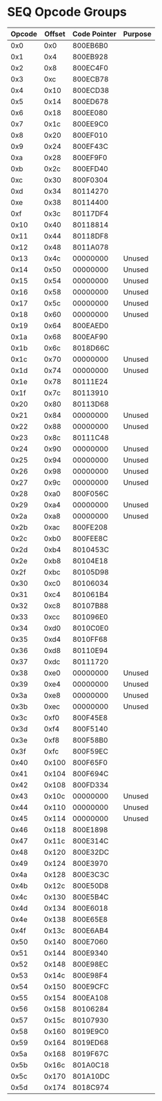 # SEQ Opcode Groups

| Opcode | Offset | Code Pointer | Purpose |
|--------|--------|--------------|---------|
| 0x0    | 0x0    | 800EB6B0     |         |
| 0x1    | 0x4    | 800EB928     |         |
| 0x2    | 0x8    | 800EC4F0     |         |
| 0x3    | 0xc    | 800ECB78     |         |
| 0x4    | 0x10   | 800ECD38     |         |
| 0x5    | 0x14   | 800ED678     |         |
| 0x6    | 0x18   | 800EE080     |         |
| 0x7    | 0x1c   | 800EE9C0     |         |
| 0x8    | 0x20   | 800EF010     |         |
| 0x9    | 0x24   | 800EF43C     |         |
| 0xa    | 0x28   | 800EF9F0     |         |
| 0xb    | 0x2c   | 800EFD40     |         |
| 0xc    | 0x30   | 800F0304     |         |
| 0xd    | 0x34   | 80114270     |         |
| 0xe    | 0x38   | 80114400     |         |
| 0xf    | 0x3c   | 80117DF4     |         |
| 0x10   | 0x40   | 80118814     |         |
| 0x11   | 0x44   | 80118DF8     |         |
| 0x12   | 0x48   | 8011A078     |         |
| 0x13   | 0x4c   | 00000000     | Unused  |
| 0x14   | 0x50   | 00000000     | Unused  |
| 0x15   | 0x54   | 00000000     | Unused  |
| 0x16   | 0x58   | 00000000     | Unused  |
| 0x17   | 0x5c   | 00000000     | Unused  |
| 0x18   | 0x60   | 00000000     | Unused  |
| 0x19   | 0x64   | 800EAED0     |         |
| 0x1a   | 0x68   | 800EAF90     |         |
| 0x1b   | 0x6c   | 8018D66C     |         |
| 0x1c   | 0x70   | 00000000     | Unused  |
| 0x1d   | 0x74   | 00000000     | Unused  |
| 0x1e   | 0x78   | 80111E24     |         |
| 0x1f   | 0x7c   | 80113910     |         |
| 0x20   | 0x80   | 80113D68     |         |
| 0x21   | 0x84   | 00000000     | Unused  |
| 0x22   | 0x88   | 00000000     | Unused  |
| 0x23   | 0x8c   | 80111C48     |         |
| 0x24   | 0x90   | 00000000     | Unused  |
| 0x25   | 0x94   | 00000000     | Unused  |
| 0x26   | 0x98   | 00000000     | Unused  |
| 0x27   | 0x9c   | 00000000     | Unused  |
| 0x28   | 0xa0   | 800F056C     |         |
| 0x29   | 0xa4   | 00000000     | Unused  |
| 0x2a   | 0xa8   | 00000000     | Unused  |
| 0x2b   | 0xac   | 800FE208     |         |
| 0x2c   | 0xb0   | 800FEE8C     |         |
| 0x2d   | 0xb4   | 8010453C     |         |
| 0x2e   | 0xb8   | 80104E18     |         |
| 0x2f   | 0xbc   | 80105D98     |         |
| 0x30   | 0xc0   | 80106034     |         |
| 0x31   | 0xc4   | 801061B4     |         |
| 0x32   | 0xc8   | 80107B88     |         |
| 0x33   | 0xcc   | 801096E0     |         |
| 0x34   | 0xd0   | 8010C0E0     |         |
| 0x35   | 0xd4   | 8010FF68     |         |
| 0x36   | 0xd8   | 80110E94     |         |
| 0x37   | 0xdc   | 80111720     |         |
| 0x38   | 0xe0   | 00000000     | Unused  |
| 0x39   | 0xe4   | 00000000     | Unused  |
| 0x3a   | 0xe8   | 00000000     | Unused  |
| 0x3b   | 0xec   | 00000000     | Unused  |
| 0x3c   | 0xf0   | 800F45E8     |         |
| 0x3d   | 0xf4   | 800F5140     |         |
| 0x3e   | 0xf8   | 800F58B0     |         |
| 0x3f   | 0xfc   | 800F59EC     |         |
| 0x40   | 0x100  | 800F65F0     |         |
| 0x41   | 0x104  | 800F694C     |         |
| 0x42   | 0x108  | 800FD334     |         |
| 0x43   | 0x10c  | 00000000     | Unused  |
| 0x44   | 0x110  | 00000000     | Unused  |
| 0x45   | 0x114  | 00000000     | Unused  |
| 0x46   | 0x118  | 800E1898     |         |
| 0x47   | 0x11c  | 800E314C     |         |
| 0x48   | 0x120  | 800E32DC     |         |
| 0x49   | 0x124  | 800E3970     |         |
| 0x4a   | 0x128  | 800E3C3C     |         |
| 0x4b   | 0x12c  | 800E50D8     |         |
| 0x4c   | 0x130  | 800E5B4C     |         |
| 0x4d   | 0x134  | 800E6018     |         |
| 0x4e   | 0x138  | 800E65E8     |         |
| 0x4f   | 0x13c  | 800E6AB4     |         |
| 0x50   | 0x140  | 800E7060     |         |
| 0x51   | 0x144  | 800E9340     |         |
| 0x52   | 0x148  | 800E98EC     |         |
| 0x53   | 0x14c  | 800E98F4     |         |
| 0x54   | 0x150  | 800E9CFC     |         |
| 0x55   | 0x154  | 800EA108     |         |
| 0x56   | 0x158  | 80106284     |         |
| 0x57   | 0x15c  | 80107930     |         |
| 0x58   | 0x160  | 8019E9C0     |         |
| 0x59   | 0x164  | 8019ED68     |         |
| 0x5a   | 0x168  | 8019F67C     |         |
| 0x5b   | 0x16c  | 801A0C18     |         |
| 0x5c   | 0x170  | 801A10DC     |         |
| 0x5d   | 0x174  | 8018C974     |         |
